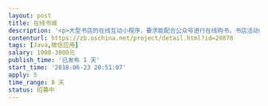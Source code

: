 ```yaml
---                
layout: post       
title: 在线书城           
description: '<p>大型书店的在线互动小程序，要求能配合公众号进行在线购书，书店活动的报名和参与等</p>'     
contenturl: https://zb.oschina.net/project/detail.html?id=20878      
tags: [Java,微信应用]            
salary: 1000-3000元          
publish_time: '已发布 1 天'         
start_time: '2018-06-23 20:51:07'           
apply: 5                   
time_range: 8 天              
status: 招募中                  
---                 
```

